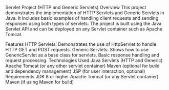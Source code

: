 Servlet Project (HTTP and Generic Servlets)
Overview
This project demonstrates the implementation of HTTP Servlets and Generic Servlets in Java. It includes basic examples of handling client requests and sending responses using both types of servlets. The project is built using the Java Servlet API and can be deployed on any Servlet container such as Apache Tomcat.

Features
HTTP Servlets: Demonstrates the use of HttpServlet to handle HTTP GET and POST requests.
Generic Servlets: Shows how to use GenericServlet as a base class for servlets.
Basic response handling and request processing.
Technologies Used
Java
Servlets (HTTP and Generic)
Apache Tomcat (or any other servlet container)
Maven (optional for build and dependency management)
JSP (for user interaction, optional)
Requirements
JDK 8 or higher
Apache Tomcat (or any Servlet container)
Maven (if using Maven for build)
